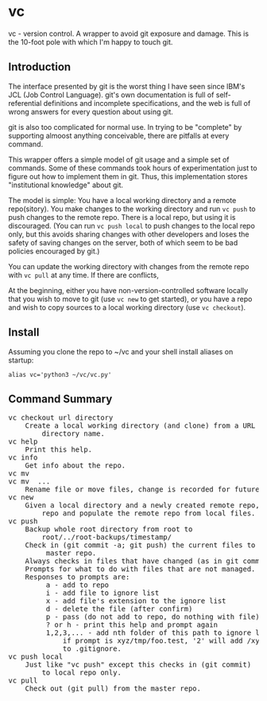 # vc
vc - version control. A wrapper to avoid git exposure and damage.
This is the 10-foot pole with which I'm happy to touch git.

## Introduction
The interface presented by git is the worst thing I have seen since
IBM's JCL (Job Control Language). git's own documentation is full of
self-referential definitions and incomplete specifications, and the
web is full of wrong answers for every question about using git.

git is also too complicated for normal use. In trying to be
"complete" by supporting almoost anything conceivable, there are
pitfalls at every command.

This wrapper offers a simple model of git usage and a simple set of
commands. Some of these commands took hours of experimentation just
to figure out how to implement them in git. Thus, this implementation
stores "institutional knowledge" about git.

The model is simple: You have a local working directory and a remote
repo(sitory). You make changes to the working directory and run
`vc push` to push changes to the remote repo. There is a local repo,
but using it is discouraged. (You can run `vc push local` to push
changes to the local repo only, but this avoids sharing changes with
other developers and loses the safety of saving changes on the server,
both of which seem to be bad policies encouraged by git.)

You can update the working directory with changes from the remote repo
with `vc pull` at any time. If there are conflicts, 

At the beginning, either you have non-version-controlled software
locally that you wish to move to git (use `vc new` to get started),
or you have a repo and wish to copy sources to a local working
directory (use `vc checkout`).


## Install
Assuming you clone the repo to ~/vc and your shell install aliases on startup:

    alias vc='python3 ~/vc/vc.py'


## Command Summary

<pre>
vc checkout url directory
    Create a local working directory (and clone) from a URL and local 
        directory name.
vc help
    Print this help.
vc info
    Get info about the repo.
vc mv <source> <destination>
vc mv <source> ... <destination directory>
    Rename file or move files, change is recorded for future push
vc new
    Given a local directory and a newly created remote repo, create a local
        repo and populate the remote repo from local files.
vc push
    Backup whole root directory from root to 
        root/../root-backups/timestamp/
    Check in (git commit -a; git push) the current files to the
         master repo.
    Always checks in files that have changed (as in git commit -a)
    Prompts for what to do with files that are not managed. 
    Responses to prompts are:
         a - add to repo
         i - add file to ignore list
         x - add file's extension to the ignore list
         d - delete the file (after confirm)
         p - pass (do not add to repo, do nothing with file)
         ? or h - print this help and prompt again
         1,2,3,... - add nth folder of this path to ignore list;
             if prompt is xyz/tmp/foo.test, '2' will add /xyz/tmp/
             to .gitignore.
vc push local
    Just like "vc push" except this checks in (git commit) 
        to local repo only.
vc pull
    Check out (git pull) from the master repo.
</pre>
